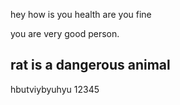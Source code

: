hey how is you health
are you fine 


you are very good person.
## rat is a dangerous animal


hbutviybyuhyu
12345